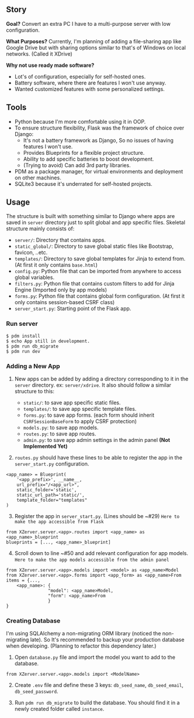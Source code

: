 ## Story

**Goal?**
Convert an extra PC I have to a multi-purpose server with low configuration.

**What Purposes?**
Currently, I'm planning of adding a file-sharing app like Google Drive but with sharing options similar to that's of Windows on local networks. (Called it XDrive)  

**Why not use ready made software?**
* Lot's of configuration, especially for self-hosted ones.
* Battery software, where there are features I won't use anyway.
* Wanted customized features with some personalized settings.

## Tools

* Python because I'm more comfortable using it in OOP.
* To ensure structure flexibility, Flask was the framework of choice over Django:
	* It's not a battery framework as Django, So no issues of having features I won't use.
	* Provides Blueprints for a flexible project structure.
	* Ability to add specific batteries to boost development.
	* (Trying to avoid) Can add 3rd party libraries.
* PDM as a package manager, for virtual environments and deployment on other machines.
* SQLite3 because it's underrated for self-hosted projects.

## Usage

The structure is built with something similar to Django where apps are saved in `server` directory just to split global and app specific files. Skeletal structure mainly consists of:

- `server/`: Directory that contains apps.
- `static_global/`: Directory to save global static files like Bootstrap, favicon, ..etc.
- `templates/`: Directory to save global templates for Jinja to extend from. (At first it only contains `base.html`)
- `config.py`: Python file that can be imported from anywhere to access global variables.
- `filters.py`: Python file that contains custom filters to add for Jinja Engine (Imported only by app models)
- `forms.py`: Python file that contains global form configuration. (At first it only contains session-based CSRF class)
- `server_start.py`: Starting point of the Flask app.

### Run server

```
$ pdm install
$ echo App still in development.
$ pdm run db_migrate
$ pdm run dev
```

### Adding a New App

1) New apps can be added by adding a directory corresponding to it in the `server` directory. ex: `server/xdrive`. It also should follow a similar structure to this:
	* `static/`: to save app specific static files.
	* `templates/`: to save app specific template files.
	* `forms.py`: to save app forms. (each form should inherit `CSRFSessionBaseForm` to apply CSRF protection)
	* `models.py`: to save app models.
	* `routes.py`: to save app routes.
	* `admin.py`: to save app admin settings in the admin panel **(Not Implemented Yet)**

2) `routes.py` should have these lines to be able to register the app in the `server_start.py` configuration.
```
<app_name> = Blueprint(
	'<app_prefix>', __name__,
	url_prefix="/<app_url>",
	static_folder='static',
	static_url_path='static/',
	template_folder="templates"
)
```

3) Register the app in `server_start.py`. (Lines should be ~#29)
   `Here to make the app accessible from Flask`
```
from XZerver.server.<app>.routes import <app_name> as <app_name>_blueprint
blueprints = [..., <app_name>_blueprint]
```

4) Scroll down to line ~#50 and add relevant configuration for app models. 
   `Here to make the app models accessible from the admin panel`
```
from XZerver.server.<app>.models import <model> as <app_name>Model
from XZerver.server.<app>.forms import <app_form> as <app_name>From
items = {..., 
	<app_name>: {
				"model": <app_name>Model, 
				"form": <app_name>From
				}
}
```

### Creating Database

I'm using SQLAlchemy a non-migrating ORM library (noticed the non-migrating late). So It's recommended to backup your production database when developing. (Planning to refactor this dependency later.)

1) Open `database.py` file and import the model you want to add to the database.
```
from XZerver.server.<app>.models import <ModelName>
```

2) Create `.env` file and define these 3 keys: `db_seed_name`, `db_seed_email`, `db_seed_password`.

3) Run `pdm run db_migrate` to build the database. You should find it in a newly created folder called `instance`.